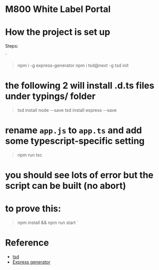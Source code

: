 # M800 White Label Portal

How the project is set up
============

Steps:

`
> npm i -g express-generator
> npm i tsd@next -g
> tsd init

# the following 2 will install .d.ts files under typings/ folder
> tsd install node --save
> tsd install express --save

# rename `app.js` to `app.ts` and add some typescript-specific setting

> npm run tsc

# you should see lots of error but the script can be built (no abort)
# to prove this: 
> npm install && npm run start 
`

Reference
============
* [tsd](https://github.com/DefinitelyTyped/tsd)
* [Express generator](http://expressjs.com/starter/generator.html)
